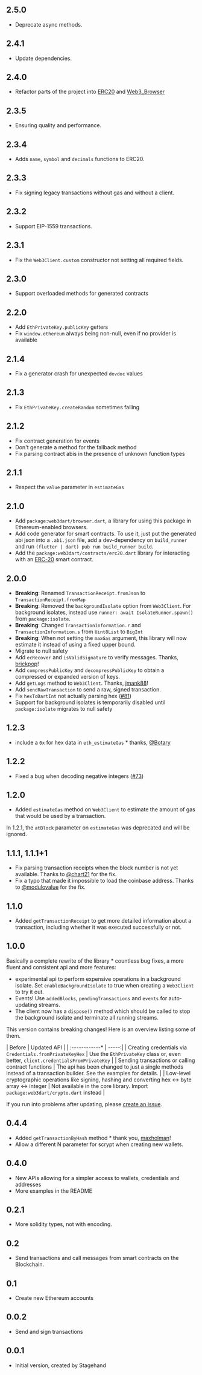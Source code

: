 ## 2.5.0

* Deprecate async methods.

## 2.4.1

* Update dependencies.

## 2.4.0

* Refactor parts of the project into [ERC20](https://pub.dev/packages/erc20) and [Web3_Browser](https://pub.dev/packages/web3_browser)

## 2.3.5

* Ensuring quality and performance.

## 2.3.4

* Adds `name`, `symbol` and `decimals` functions to ERC20.

## 2.3.3

* Fix signing legacy transactions without gas and without a client.

## 2.3.2

* Support EIP-1559 transactions.

## 2.3.1

* Fix the `Web3Client.custom` constructor not setting all required fields.

## 2.3.0

* Support overloaded methods for generated contracts

## 2.2.0

* Add `EthPrivateKey.publicKey` getters
* Fix `window.ethereum` always being non-null, even if no provider is available

## 2.1.4

* Fix a generator crash for unexpected `devdoc` values

## 2.1.3

* Fix `EthPrivateKey.createRandom` sometimes failing

## 2.1.2

* Fix contract generation for events
* Don't generate a method for the fallback method
* Fix parsing contract abis in the presence of unknown function types

## 2.1.1

* Respect the `value` parameter in `estimateGas`

## 2.1.0

* Add `package:web3dart/browser.dart`, a library for using this package in
  Ethereum-enabled browsers.
* Add code generator for smart contracts. To use it, just put the generated abi
  json into a `.abi.json` file, add a dev-dependency on `build_runner` and run
  `(flutter | dart) pub run build_runner build`.
* Add the `package:web3dart/contracts/erc20.dart` library for interacting with an
  [ERC-20](https://github.com/ethereum/EIPs/blob/master/EIPS/eip-20.md) smart contract.

## 2.0.0

* __Breaking__: Renamed `TransactionReceipt.fromJson` to `TransactionReceipt.fromMap`
* __Breaking__: Removed the `backgroundIsolate` option from `Web3Client`.
  For background isolates, instead use `runner: await IsolateRunner.spawn()` from `package:isolate`.
* __Breaking__: Changed `TransactionInformation.r` and `TransactionInformation.s` from `Uint8List` to
  `BigInt`
* __Breaking__: When not setting the `maxGas` argument, this library will now estimate it instead of using
  a fixed upper bound.
* Migrate to null safety
* Add `ecRecover` and `isValidSignature` to verify messages. Thanks, [brickpop](https://github.com/brickpop)!
* Add `compressPublicKey` and `decompressPublicKey` to obtain a compressed or expanded version of keys.
* Add `getLogs` method to `Web3Client`. Thanks, [jmank88](https://github.com/jmank88)!
* Add `sendRawTransaction` to send a raw, signed transaction.
* Fix `hexToDartInt` not actually parsing hex ([#81](https://github.com/xclud/web3dart/issues/81))
* Support for background isolates is temporarily disabled until `package:isolate` migrates to null safety

## 1.2.3

* include a `0x` for hex data in `eth_estimateGas` * thanks, [@Botary](https://github.com/Botary)

## 1.2.2

* Fixed a bug when decoding negative integers ([#73](https://github.com/xclud/web3dart/issues/73))

## 1.2.0

* Added `estimateGas` method on `Web3Client` to estimate the amount of gas that
  would be used by a transaction.
  
In 1.2.1, the `atBlock` parameter on `estimateGas` was deprecated and will be ignored.

## 1.1.1, 1.1.1+1

* Fix parsing transaction receipts when the block number is not yet available.
Thanks to [@chart21](https://github.com/chart21) for the fix.
* Fix a typo that made it impossible to load the coinbase address. Thanks to
[@modulovalue](https://github.com/modulovalue) for the fix.

## 1.1.0

* Added `getTransactionReceipt` to get more detailed information about a
transaction, including whether it was executed successfully or not.

## 1.0.0

Basically a complete rewrite of the library * countless bug fixes, a more fluent
and consistent api and more features:

* experimental api to perform expensive operations in a background isolate. Set
`enableBackgroundIsolate` to true when creating a `Web3Client` to try it out.
* Events! Use `addedBlocks`, `pendingTransactions` and `events` for auto-updating
streams.
* The client now has a `dispose()` method which should be called to stop the
background isolate and terminate all running streams.

This version contains breaking changes! Here is an overview listing some of them.

| Before        | Updated API  |
| :------------* | -----:|
| Creating credentials via `Credentials.fromPrivateKeyHex`   | Use the `EthPrivateKey` class or, even better, `client.credentialsFromPrivateKey` |
| Sending transactions or calling contract functions | The api has been changed to just a single methods instead of a transaction builder. See the examples for details. |
| Low-level cryptographic operations like signing, hashing and converting hex <-> byte array <-> integer  | Not available in the core library. Import `package:web3dart/crypto.dart` instead |

If you run into problems after updating, please [create an issue](https://github.com/xclud/web3dart/issues/new).

## 0.4.4

* Added `getTransactionByHash` method * thank you, [maxholman](https://github.com/maxholman)!
* Allow a different N parameter for scrypt when creating new wallets.

## 0.4.0

* New APIs allowing for a simpler access to wallets, credentials and addresses
* More examples in the README

## 0.2.1

* More solidity types, not with encoding.

## 0.2

* Send transactions and call messages from smart contracts on the
  Blockchain.

## 0.1

* Create new Ethereum accounts

## 0.0.2

* Send and sign transactions

## 0.0.1

* Initial version, created by Stagehand
